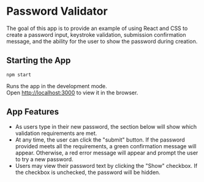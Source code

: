 # Password Validator

The goal of this app is to provide an example of using React and CSS to create a password input, keystroke validation, submission confirmation message, and the ability for the user to show the password during creation.

## Starting the App

```
npm start
```

Runs the app in the development mode.<br />
Open [http://localhost:3000](http://localhost:3000) to view it in the browser.


## App Features
 - As users type in their new password, the section below will show which validation requirements are met.
 - At any time, the user can click the "submit" button. If the password provided meets all the requirements, a green confirmation message will appear. Otherwise, a red error message will appear and prompt the user to try a new password.
 - Users may view their password text by clicking the "Show" checkbox. If the checkbox is unchecked, the password will be hidden.